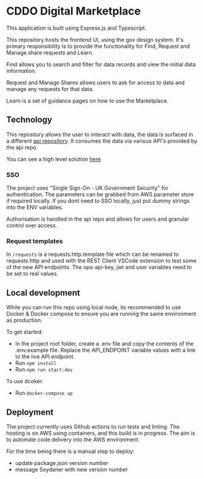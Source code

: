 # CDDO Digital Marketplace

This application is built using Express.js and Typescript.

This repository hosts the frontend UI, using the gov design system. It's primary responsibility is to provide the functionality for Find, Request and Manage share requests and Learn.

Find allows you to search and filter for data records and view the initial data information.

Request and Manage Shares allows users to ask for access to data and manage any requests for that data.

Learn is a set of guidance pages on how to use the Marketplace.

## Technology

This repository allows the user to interact with data, the data is surfaced in a different [api repository](https://github.com/co-cddo/data-marketplace-api). It consumes the data via various API's provided by the api repo.

You can see a high level solution [here](./docs/high-level.jpg)

### SSO

The project uses "Single Sign-On - UK Government Security" for authentication. The parameters can be grabbed from AWS parameter store if required locally. If you dont need to SSO locally, just put dummy strings into the ENV variables.

Authorisation is handled in the api repo and allows for users and granular control over access.

### Request templates

In `/requests` is a requests.http.template file which can be renamed to requests.http and used with the REST Client VSCode extension to test some of the new API endpoints. The ops-api-key, jwt and user variables need to be set to real values.

## Local development

While you can run this repo using local node, its recommended to use Docker & Docker compose to ensure you are running the same environment as production.

To get started:

- In the project root folder, create a .env file and copy the contents of the .env.example file. Replace the API_ENDPOINT variable values with a link to the live API endpoint.
- Run `npm install`
- Run `npm run start:dev`

To use dcoker:

- Run `docker-compose up`

## Deployment

The project currently uses Github actions to run tests and linting. The hosting is on AWS using containers, and this build is in progress.
The aim is to automate code delivery into the AWS environment.

For the time being there is a manual step to deploy:

- update package.json version number
- message Soydaner with new version number
